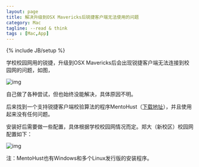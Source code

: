 ```yaml
---
layout: page
title: 解决升级到OSX Mavericks后锐捷客户端无法使用的问题
category: Mac
tagline: --read & think
tags : [Mac,App]
---
```

{% include JB/setup %}

学校校园网用的锐捷，升级到OSX Mavericks后会出现锐捷客户端无法连接到校园网的问题，如图，

![img](http://i1.wp.com/pic.yupoo.com/jok3r/DjH61Bi7/medish.jpg?resize=310%2C191)

自己做了各种尝试，但也始终没能解决，具体原因不明。

后来找到一个支持锐捷客户端校验算法的程序MentoHust（[下载地址](https://code.google.com/p/mentohust/)），并且使用起来没有任何问题。

安装好后需要做一些配置，具体根据学校校园网情况而定。郑大（新校区）校园网配置如下：

![img](http://i1.wp.com/pic.yupoo.com/jok3r/DjH61VBr/medish.jpg?resize=245%2C330)

注：MentoHust也有Windows和多个Linux发行版的安装程序。
